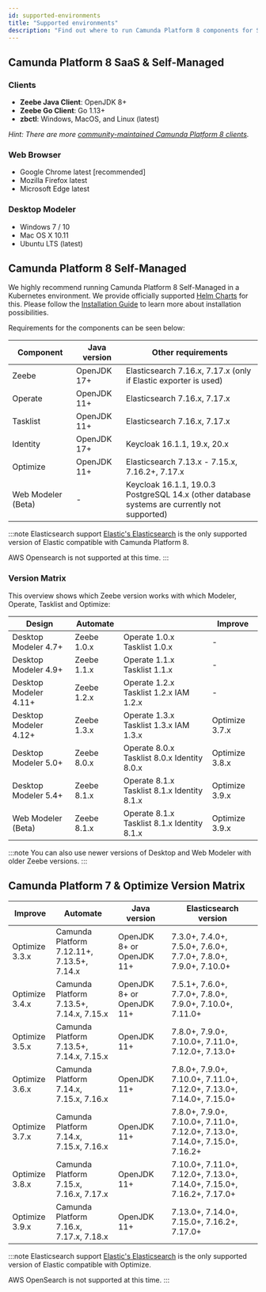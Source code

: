 ```yaml
---
id: supported-environments
title: "Supported environments"
description: "Find out where to run Camunda Platform 8 components for SaaS and Self-Managed, including Optimize for both Camunda Platform 8 and Camunda Platform 7."
---
```


## Camunda Platform 8 SaaS & Self-Managed

### Clients

- **Zeebe Java Client**: OpenJDK 8+
- **Zeebe Go Client**: Go 1.13+
- **zbctl**: Windows, MacOS, and Linux (latest)

_Hint: There are more [community-maintained Camunda Platform 8 clients](/apis-clients/community-clients/index.md)._

### Web Browser

- Google Chrome latest [recommended]
- Mozilla Firefox latest
- Microsoft Edge latest

### Desktop Modeler

- Windows 7 / 10
- Mac OS X 10.11
- Ubuntu LTS (latest)

## Camunda Platform 8 Self-Managed

We highly recommend running Camunda Platform 8 Self-Managed in a Kubernetes environment. We provide officially supported [Helm Charts](/self-managed/platform-deployment/helm-kubernetes/overview.md) for this. Please follow the [Installation Guide](/self-managed/platform-deployment/overview.md) to learn more about installation possibilities.

Requirements for the components can be seen below:

| Component          | Java version | Other requirements                                                                               |
| ------------------ | ------------ | ------------------------------------------------------------------------------------------------ |
| Zeebe              | OpenJDK 17+  | Elasticsearch 7.16.x, 7.17.x (only if Elastic exporter is used)                                  |
| Operate            | OpenJDK 11+  | Elasticsearch 7.16.x, 7.17.x                                                                     |
| Tasklist           | OpenJDK 11+  | Elasticsearch 7.16.x, 7.17.x                                                                     |
| Identity           | OpenJDK 17+  | Keycloak 16.1.1, 19.x, 20.x                                                                      |
| Optimize           | OpenJDK 11+  | Elasticsearch 7.13.x - 7.15.x, 7.16.2+, 7.17.x                                                   |
| Web Modeler (Beta) | -            | Keycloak 16.1.1, 19.0.3<br/>PostgreSQL 14.x (other database systems are currently not supported) |

:::note Elasticsearch support
[Elastic's Elasticsearch](https://www.elastic.co/elasticsearch/) is the only supported version of Elastic compatible with Camunda Platform 8.

AWS Opensearch is not supported at this time.
:::

### Version Matrix

This overview shows which Zeebe version works with which Modeler, Operate, Tasklist and Optimize:

| Design                | Automate    |                                             | Improve        |
| --------------------- | ----------- | ------------------------------------------- | -------------- |
| Desktop Modeler 4.7+  | Zeebe 1.0.x | Operate 1.0.x Tasklist 1.0.x                | -              |
| Desktop Modeler 4.9+  | Zeebe 1.1.x | Operate 1.1.x Tasklist 1.1.x                | -              |
| Desktop Modeler 4.11+ | Zeebe 1.2.x | Operate 1.2.x Tasklist 1.2.x IAM 1.2.x      | -              |
| Desktop Modeler 4.12+ | Zeebe 1.3.x | Operate 1.3.x Tasklist 1.3.x IAM 1.3.x      | Optimize 3.7.x |
| Desktop Modeler 5.0+  | Zeebe 8.0.x | Operate 8.0.x Tasklist 8.0.x Identity 8.0.x | Optimize 3.8.x |
| Desktop Modeler 5.4+  | Zeebe 8.1.x | Operate 8.1.x Tasklist 8.1.x Identity 8.1.x | Optimize 3.9.x |
| Web Modeler (Beta)    | Zeebe 8.1.x | Operate 8.1.x Tasklist 8.1.x Identity 8.1.x | Optimize 3.9.x |

:::note
You can also use newer versions of Desktop and Web Modeler with older Zeebe versions.
:::

## Camunda Platform 7 & Optimize Version Matrix

| Improve        | Automate                                   | Java version              | Elasticsearch version                                                         |
| -------------- | ------------------------------------------ | ------------------------- | ----------------------------------------------------------------------------- |
| Optimize 3.3.x | Camunda Platform 7.12.11+, 7.13.5+, 7.14.x | OpenJDK 8+ or OpenJDK 11+ | 7.3.0+, 7.4.0+, 7.5.0+, 7.6.0+, 7.7.0+, 7.8.0+, 7.9.0+, 7.10.0+               |
| Optimize 3.4.x | Camunda Platform 7.13.5+, 7.14.x, 7.15.x   | OpenJDK 8+ or OpenJDK 11+ | 7.5.1+, 7.6.0+, 7.7.0+, 7.8.0+, 7.9.0+, 7.10.0+, 7.11.0+                      |
| Optimize 3.5.x | Camunda Platform 7.13.5+, 7.14.x, 7.15.x   | OpenJDK 11+               | 7.8.0+, 7.9.0+, 7.10.0+, 7.11.0+, 7.12.0+, 7.13.0+                            |
| Optimize 3.6.x | Camunda Platform 7.14.x, 7.15.x, 7.16.x    | OpenJDK 11+               | 7.8.0+, 7.9.0+, 7.10.0+, 7.11.0+, 7.12.0+, 7.13.0+, 7.14.0+, 7.15.0+          |
| Optimize 3.7.x | Camunda Platform 7.14.x, 7.15.x, 7.16.x    | OpenJDK 11+               | 7.8.0+, 7.9.0+, 7.10.0+, 7.11.0+, 7.12.0+, 7.13.0+, 7.14.0+, 7.15.0+, 7.16.2+ |
| Optimize 3.8.x | Camunda Platform 7.15.x, 7.16.x, 7.17.x    | OpenJDK 11+               | 7.10.0+, 7.11.0+, 7.12.0+, 7.13.0+, 7.14.0+, 7.15.0+, 7.16.2+, 7.17.0+        |
| Optimize 3.9.x | Camunda Platform 7.16.x, 7.17.x, 7.18.x    | OpenJDK 11+               | 7.13.0+, 7.14.0+, 7.15.0+, 7.16.2+, 7.17.0+                                   |

:::note Elasticsearch support
[Elastic's Elasticsearch](https://www.elastic.co/elasticsearch/) is the only supported version of Elastic compatible with Optimize.

AWS OpenSearch is not supported at this time.
:::
